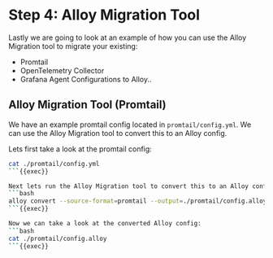 # Step 4: Alloy Migration Tool

Lastly we are going to look at an example of how you can use the Alloy Migration tool to migrate your existing:
* Promtail
* OpenTelemetry Collector
* Grafana Agent
Configurations to Alloy..

## Alloy Migration Tool (Promtail)

We have an example promtail config located in `promtail/config.yml`. We can use the Alloy Migration tool to convert this to an Alloy config.

Lets first take a look at the promtail config:
```bash
cat ./promtail/config.yml
```{{exec}}

Next lets run the Alloy Migration tool to convert this to an Alloy config:
```bash
alloy convert --source-format=promtail --output=./promtail/config.alloy ./promtail/config.yml
```{{exec}}

Now we can take a look at the converted Alloy config:
```bash
cat ./promtail/config.alloy
```{{exec}}



